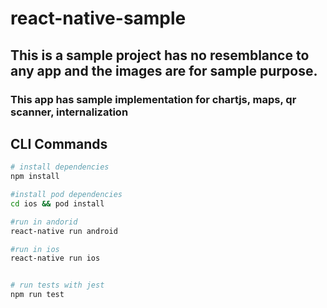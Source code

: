 # react-native-sample

## This is a sample project has no resemblance to any app and the images are for sample purpose.

### This app has sample implementation for chartjs,  maps, qr scanner, internalization

## CLI Commands

``` bash
# install dependencies
npm install

#install pod dependencies
cd ios && pod install

#run in andorid
react-native run android

#run in ios
react-native run ios


# run tests with jest
npm run test
```

